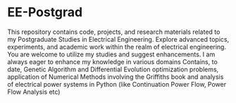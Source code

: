 # EE-Postgrad
This repository contains code, projects, and research materials related to my Postgraduate Studies in Electrical Engineering. 
Explore advanced topics, experiments, and academic work within the realm of electrical engineering. 
You are welcome to utilize my studies and suggest enhancements. 
I am always eager to enhance my knowledge in various domains
Contains, to date, Genetic Algorithm and Differential Evolution optimization problems, application of Numerical Methods involving the Griffiths book 
and analysis of electrical power systems in Python (like Continuation Power Flow, Power Flow Analysis etc)
